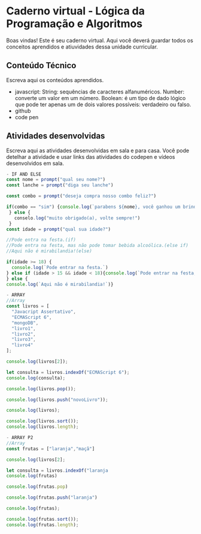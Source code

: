 # Caderno virtual - Lógica da Programação e Algoritmos
Boas vindas! Este é seu caderno virtual. Aqui você deverá guardar todos os conceitos aprendidos e atiuvidades dessa unidade curricular. 


## Conteúdo Técnico
Escreva aqui os conteúdos aprendidos.

- javascript:
String: sequências de caracteres alfanuméricos.
Number: converte um valor em um número.
Boolean: é um tipo de dado lógico que pode ter apenas um de dois valores possíveis: verdadeiro ou falso.
- github
- code pen

## Atividades desenvolvidas
Escreva aqui as atividades desenvolvidas em sala e para casa. Você pode detelhar a atividade e usar links das atividades do codepen e vídeos desenvolvidos em sala.

```js
- IF AND ELSE 
const nome = prompt("qual seu nome?")
const lanche = prompt("diga seu lanche")

const combo = prompt("deseja compra nosso combo feliz?")

if(combo == "sim") {console.log(`parabens ${nome}, você ganhou um brinde`)
 } else {
   conselo.log("muito obrigado(a), volte sempre!")
 }
const idade = prompt("qual sua idade?")

//Pode entra na festa.(if)
//Pode entra na festa, mas não pode tomar bebida alcoólica.(else if)
//Aqui não é mirabilandia!(else)

if(idade >= 18) {
  console.log(`Pode entrar na festa.`)
} else if (idade > 15 && idade < 18){console.log(`Pode entrar na festa, mas não pode tomar bebida alcoólica.`)
} else {
console.log(`Aqui não é mirabilandia!`)}

- ARRAY
//Array
const livros = [
  "Javacript Assertativo",
  "ECMAScript 6",
  "mongoDB",
  "livro1",
  "livro2",
  "livro3",
  "livro4"
];

console.log(livros[2]);

let consulta = livros.indexOf("ECMAScript 6");
console.log(consulta);

console.log(livros.pop());

console.log(livros.push("novoLivro"));

console.log(livros);

console.log(livros.sort());
console.log(livros.length);

- ARRAY P2
//Array
const frutas = ["laranja","maçã"]

console.log(livros[2];

let consulta = livros.indexOf("laranja
console.log(frutas)

console.log(frutas.pop)

console.log(frutas.push("laranja")

console.log(frutas);

console.log(frutas.sort());
console.log(frutas.length);

```
